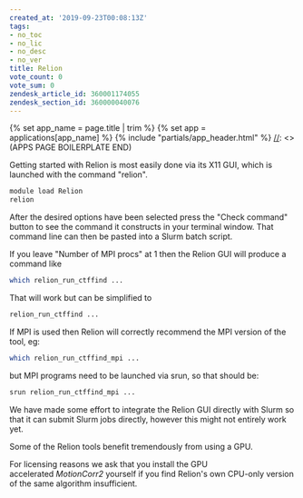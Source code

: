 ```yaml
---
created_at: '2019-09-23T00:08:13Z'
tags:
- no_toc
- no_lic
- no_desc
- no_ver
title: Relion
vote_count: 0
vote_sum: 0
zendesk_article_id: 360001174055
zendesk_section_id: 360000040076
---
```



[//]: <> (APPS PAGE BOILERPLATE START)
{% set app_name = page.title | trim %}
{% set app = applications[app_name] %}
{% include "partials/app_header.html" %}
[//]: <> (APPS PAGE BOILERPLATE END)

Getting started with Relion is most easily done via its X11 GUI, which
is launched with the command "relion".  

``` sh
module load Relion
relion
```

After the desired options have been selected press the "Check command"
button to see the command it constructs in your terminal window. That
command line can then be pasted into a Slurm batch script.

If you leave "Number of MPI procs" at 1 then the Relion GUI will produce
a command like

``` sh
which relion_run_ctffind ...
```

That will work but can be simplified to

``` sh
relion_run_ctffind ...
```

If MPI is used then Relion will correctly recommend the MPI version of
the tool, eg:

``` sh
which relion_run_ctffind_mpi ...
```

but MPI programs need to be launched via srun, so that should be:

``` sh
srun relion_run_ctffind_mpi ...
```

We have made some effort to integrate the Relion GUI directly with Slurm
so that it can submit Slurm jobs directly, however this might not
entirely work yet.

Some of the Relion tools benefit tremendously from using a GPU.

For licensing reasons we ask that you install the GPU
accelerated *MotionCorr2* yourself if you find Relion's own CPU-only
version of the same algorithm insufficient.